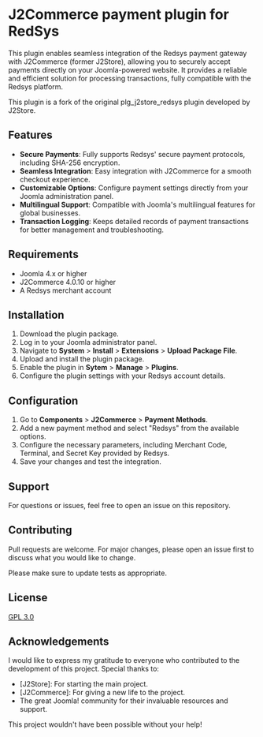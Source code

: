 # J2Commerce payment plugin for RedSys

This plugin enables seamless integration of the Redsys payment gateway with J2Commerce (former J2Store), allowing you to securely accept payments directly on your Joomla-powered website. It provides a reliable and efficient solution for processing transactions, fully compatible with the Redsys platform.

This plugin is a fork of the original plg_j2store_redsys plugin developed by J2Store.

## Features
- **Secure Payments**: Fully supports Redsys' secure payment protocols, including SHA-256 encryption.
- **Seamless Integration**: Easy integration with J2Commerce for a smooth checkout experience.
- **Customizable Options**: Configure payment settings directly from your Joomla administration panel.
- **Multilingual Support**: Compatible with Joomla's multilingual features for global businesses.
- **Transaction Logging**: Keeps detailed records of payment transactions for better management and troubleshooting.

## Requirements
- Joomla 4.x or higher
- J2Commerce 4.0.10 or higher
- A Redsys merchant account

## Installation
1. Download the plugin package.
2. Log in to your Joomla administrator panel.
3. Navigate to **System** > **Install** > **Extensions** > **Upload Package File**.
4. Upload and install the plugin package.
5. Enable the plugin in **Sytem** > **Manage** > **Plugins**.
6. Configure the plugin settings with your Redsys account details.

## Configuration
1. Go to **Components** > **J2Commerce** > **Payment Methods**.
2. Add a new payment method and select "Redsys" from the available options.
3. Configure the necessary parameters, including Merchant Code, Terminal, and Secret Key provided by Redsys.
4. Save your changes and test the integration.

## Support
For questions or issues, feel free to open an issue on this repository.

## Contributing

Pull requests are welcome. For major changes, please open an issue first
to discuss what you would like to change.

Please make sure to update tests as appropriate.

## License

[GPL 3.0](https://choosealicense.com/licenses/gpl-3.0/)

## Acknowledgements

I would like to express my gratitude to everyone who contributed to the development of this project. Special thanks to:

- [J2Store]: For starting the main project.
- [J2Commerce]: For giving a new life to the project.
- The great Joomla! community for their invaluable resources and support.

This project wouldn't have been possible without your help!
